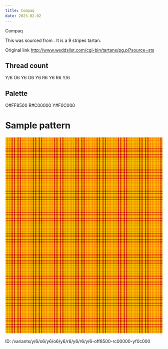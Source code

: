 ```yaml
---
title: Compaq
date: 2023-02-02
---
```

Compaq

This was sourced from <no value>.  It is a 9 stripes tartan.

Original link http://www.weddslist.com/cgi-bin/tartans/pg.pl?source=sts

## Thread count
Y/6 O6 Y6 O6 Y6 R6 Y6 R6 Y/6

## Palette
O#FF8500 R#C00000 Y#F0C000

# Sample pattern

![Tartan detail](tartan.png "Y/6 O6 Y6 O6 Y6 R6 Y6 R6 Y/6 tartan")

ID: /variants/y/6/o6/y6/o6/y6/r6/y6/r6/y/6-off8500-rc00000-yf0c000